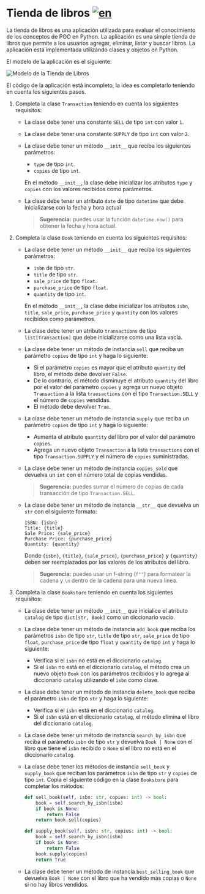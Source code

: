 # Tienda de libros [![en](https://img.shields.io/badge/lang-en-blue)](README.md "English version")

La tienda de libros es una aplicación utilizada para evaluar el conocimiento de los conceptos de POO en Python. La aplicación es una simple tienda de libros que permite a los usuarios agregar, eliminar, listar y buscar libros. La aplicación está implementada utilizando clases y objetos en Python.

El modelo de la aplicación es el siguiente:

![Modelo de la Tienda de Libros](assets/book-store-model.png)

El código de la aplicación está incompleto, la idea es completarlo teniendo en cuenta los siguientes pasos.

1. Completa la clase `Transaction` teniendo en cuenta los siguientes requisitos:
    - La clase debe tener una constante `SELL` de tipo `int` con valor `1`.
    - La clase debe tener una constante `SUPPLY` de tipo `int` con valor `2`.
    - La clase debe tener un método `__init__` que reciba los siguientes parámetros:
        - `type` de tipo `int`.
        - `copies` de tipo `int`.

        En el método `__init__`, la clase debe inicializar los atributos `type` y `copies` con los valores recibidos como parámetros.
    - La clase debe tener un atributo `date` de tipo `datetime` que debe inicializarse con la fecha y hora actual 
        > **Sugerencia:** puedes usar la función `datetime.now()` para obtener la fecha y hora actual.

2. Completa la clase `Book` teniendo en cuenta los siguientes requisitos:
    - La clase debe tener un método `__init__` que reciba los siguientes parámetros:
        - `isbn` de tipo `str`.
        - `title` de tipo `str`.
        - `sale_price` de tipo `float`.
        - `purchase_price` de tipo `float`.
        - `quantity` de tipo `int`.

        En el método `__init__`, la clase debe inicializar los atributos `isbn`, `title`, `sale_price`, `purchase_price` y `quantity` con los valores recibidos como parámetros.
    - La clase debe tener un atributo `transactions` de tipo `list[Transaction]` que debe inicializarse como una lista vacía.
    - La clase debe tener un método de instancia `sell` que reciba un parámetro `copies` de tipo `int` y haga lo siguiente:
        - Si el parámetro `copies` es mayor que el atributo `quantity` del libro, el método debe devolver `False`.
        - De lo contrario, el método disminuye el atributo `quantity` del libro por el valor del parámetro `copies` y agrega un nuevo objeto `Transaction` a la lista `transactions` con el tipo `Transaction.SELL` y el número de `copies` vendidas.
        - El método debe devolver `True`.
    - La clase debe tener un método de instancia `supply` que reciba un parámetro `copies` de tipo `int` y haga lo siguiente:
        - Aumenta el atributo `quantity` del libro por el valor del parámetro `copies`.
        - Agrega un nuevo objeto `Transaction` a la lista `transactions` con el tipo `Transaction.SUPPLY` y el número de `copies` suministradas.
    - La clase debe tener un método de instancia `copies_sold` que devuelva un `int` con el número total de copias vendidas.
        > **Sugerencia:** puedes sumar el número de copias de cada transacción de tipo `Transaction.SELL`.
    - La clase debe tener un método de instancia `__str__` que devuelva un `str` con el siguiente formato:
        ```
        ISBN: {isbn}
        Title: {title}
        Sale Price: {sale_price}
        Purchase Price: {purchase_price}
        Quantity: {quantity}
        ```

        Donde `{isbn}`, `{title}`, `{sale_price}`, `{purchase_price}` y `{quantity}` deben ser reemplazados por los valores de los atributos del libro.

        > **Sugerencia:** puedes usar un f-string (`f""`) para formatear la cadena y `\n` dentro de la cadena para una nueva línea.

3. Completa la clase `Bookstore` teniendo en cuenta los siguientes requisitos:
    - La clase debe tener un método `__init__` que inicialice el atributo `catalog` de tipo `dict[str, Book]` como un diccionario vacío.
    - La clase debe tener un método de instancia `add_book` que reciba los parámetros `isbn` de tipo `str`, `title` de tipo `str`, `sale_price` de tipo `float`, `purchase_price` de tipo `float` y `quantity` de tipo `int` y haga lo siguiente:
        - Verifica si el `isbn` no está en el diccionario `catalog`.
        - Si el `isbn` no está en el diccionario `catalog`, el método crea un nuevo objeto `Book` con los parámetros recibidos y lo agrega al diccionario `catalog` utilizando el `isbn` como clave.
    - La clase debe tener un método de instancia `delete_book` que reciba el parámetro `isbn` de tipo `str` y haga lo siguiente:
        - Verifica si el `isbn` está en el diccionario `catalog`.
        - Si el `isbn` está en el diccionario `catalog`, el método elimina el libro del diccionario `catalog`.
    - La clase debe tener un método de instancia `search_by_isbn` que reciba el parámetro `isbn` de tipo `str` y devuelva `Book | None` con el libro que tiene el `isbn` recibido o `None` si el libro no está en el diccionario `catalog`.

    - La clase debe tener los métodos de instancia `sell_book` y `supply_book` que reciban los parámetros `isbn` de tipo `str` y `copies` de tipo `int`. Copia el siguiente código en la clase `Bookstore` para completar los métodos:
        ```python
        def sell_book(self, isbn: str, copies: int) -> bool:
            book = self.search_by_isbn(isbn)
            if book is None:
                return False
            return book.sell(copies)

        def supply_book(self, isbn: str, copies: int) -> bool:
            book = self.search_by_isbn(isbn)
            if book is None:
                return False
            book.supply(copies)
            return True
        ```
    - La clase debe tener un método de instancia `best_selling_book` que devuelva `Book | None` con el libro que ha vendido más copias o `None` si no hay libros vendidos.